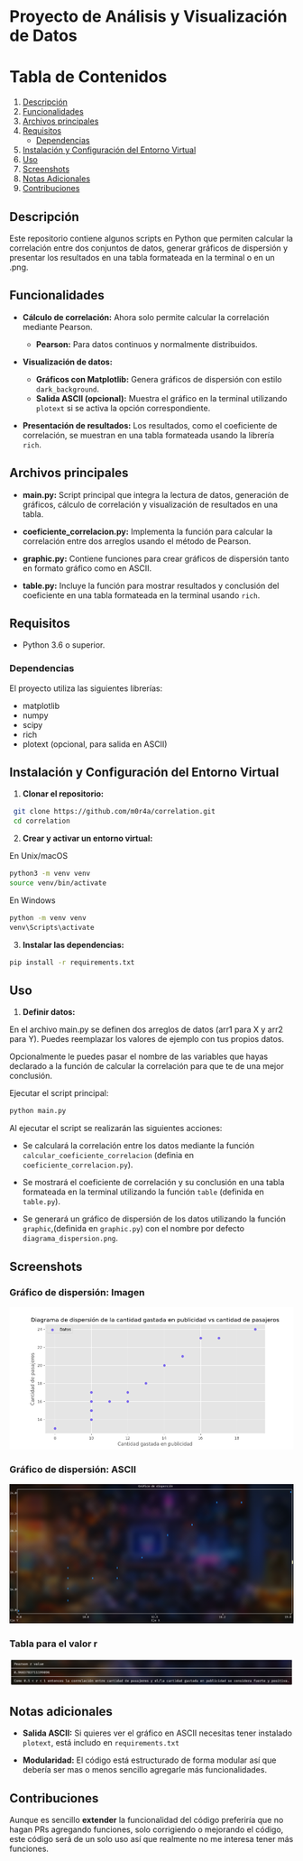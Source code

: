 # Proyecto de Análisis y Visualización de Datos

# Tabla de Contenidos

1. [Descripción](#descripción)
2. [Funcionalidades](#funcionalidades)
3. [Archivos principales](#archivos-principales)
4. [Requisitos](#requisitos)
   - [Dependencias](#dependencias)
5. [Instalación y Configuración del Entorno Virtual](#instalación-y-configuración-del-entorno-virtual)
6. [Uso](#uso)
7. [Screenshots](#screenshots) 
7. [Notas Adicionales](#notas-adicionales)
8. [Contribuciones](#contribuciones)

## Descripción

Este repositorio contiene algunos scripts en Python que permiten calcular la correlación entre dos conjuntos de datos, generar gráficos de dispersión y presentar los resultados en una tabla formateada en la terminal o en un .png.

## Funcionalidades

- **Cálculo de correlación:**
  Ahora solo permite calcular la correlación mediante Pearson.
  - **Pearson:** Para datos continuos y normalmente distribuidos.

- **Visualización de datos:**
  - **Gráficos con Matplotlib:** Genera gráficos de dispersión con estilo `dark_background`.
  - **Salida ASCII (opcional):** Muestra el gráfico en la terminal utilizando `plotext` si se activa la opción correspondiente.

- **Presentación de resultados:**
  Los resultados, como el coeficiente de correlación, se muestran en una tabla formateada usando la librería `rich`.

## Archivos principales

- **main.py:** Script principal que integra la lectura de datos, generación de gráficos, cálculo de correlación y visualización de resultados en una tabla.

- **coeficiente_correlacion.py:** Implementa la función para calcular la correlación entre dos arreglos usando el método de Pearson.

- **graphic.py:** Contiene funciones para crear gráficos de dispersión tanto en formato gráfico como en ASCII.

- **table.py:** Incluye la función para mostrar resultados y conclusión del coeficiente en una tabla formateada en la terminal usando `rich`.

## Requisitos

- Python 3.6 o superior.

### Dependencias

El proyecto utiliza las siguientes librerías:
- matplotlib
- numpy
- scipy
- rich
- plotext (opcional, para salida en ASCII)

## Instalación y Configuración del Entorno Virtual

1. **Clonar el repositorio:**

```bash
 git clone https://github.com/m0r4a/correlation.git
 cd correlation
```

2. **Crear y activar un entorno virtual:**

En Unix/macOS
```bash
python3 -m venv venv
source venv/bin/activate
```

En Windows
```bash
python -m venv venv
venv\Scripts\activate
```

3. **Instalar las dependencias:**

```bash
pip install -r requirements.txt
```

## Uso

1. **Definir datos:**

En el archivo main.py se definen dos arreglos de datos (arr1 para X y arr2 para Y). Puedes reemplazar los valores de ejemplo con tus propios datos.

Opcionalmente le puedes pasar el nombre de las variables que hayas declarado a la función de calcular la correlación para que te de una mejor conclusión.

Ejecutar el script principal:

```bash
python main.py
```

Al ejecutar el script se realizarán las siguientes acciones:

- Se calculará la correlación entre los datos mediante la función `calcular_coeficiente_correlacion` (definia en `coeficiente_correlacion.py`).

- Se mostrará el coeficiente de correlación y su conclusión en una tabla formateada en la terminal utilizando la función `table` (definida en `table.py`).

- Se generará un gráfico de dispersión de los datos utilizando la función `graphic`,(definida en `graphic.py`) con el nombre por defecto `diagrama_dispersion.png`.

## Screenshots

### Gráfico de dispersión: Imagen

<p align="center">
    <img src="resources/graphic_image.png" alt="Imagen del gráfico de dispersión"/>
</p>

### Gráfico de dispersión: ASCII

<p align="center">
    <img src="resources/graphic_ascii.png" alt="Gráfico de dispersión en ASCII"/>
</p>

### Tabla para el valor r

<p align="center">
    <img src="resources/table.png" alt="Tabla para el valor r"/>
</p>

## Notas adicionales

- **Salida ASCII:** Si quieres ver el gráfico en ASCII necesitas tener instalado `plotext`, está includo en `requirements.txt`

- **Modularidad:** El código está estructurado de forma modular así que debería ser mas o menos sencillo agregarle más funcionalidades.

## Contribuciones

Aunque es sencillo **extender** la funcionalidad del código preferiría que no hagan PRs agregando funciones, solo corrigiendo o mejorando el código, este código será de un solo uso así que realmente no me interesa tener más funciones.
